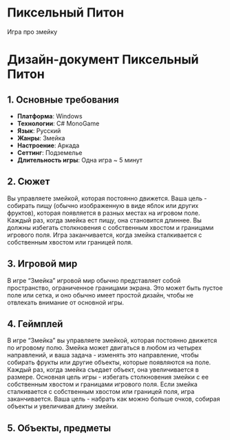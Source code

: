# Пиксельный Питон

Игра про змейку

# Дизайн-документ Пиксельный Питон

## 1. Основные требования

- **Платформа**: Windows
- **Технологии**: C# MonoGame
- **Язык**: Русский
- **Жанры**: Змейка
- **Настроение**: Аркада
- **Сеттинг**: Подземелье
- **Длительность игры**: Одна игра ~ 5 минут

## 2. Сюжет

Вы управляете змейкой, которая постоянно движется. Ваша цель - собирать пищу (обычно изображенную в виде яблок или других фруктов), которая появляется в разных местах на игровом поле. Каждый раз, когда змейка ест пищу, она становится длиннее. Вы должны избегать столкновения с собственным хвостом и границами игрового поля. Игра заканчивается, когда змейка сталкивается с собственным хвостом или границей поля.

## 3. Игровой мир

В игре “Змейка” игровой мир обычно представляет собой пространство, ограниченное границами экрана. Это может быть пустое поле или сетка, и оно обычно имеет простой дизайн, чтобы не отвлекать внимание от основной игры.

## 4. Геймплей

В игре “Змейка” вы управляете змейкой, которая постоянно движется по игровому полю. Змейка может двигаться в любом из четырех направлений, и ваша задача - изменять это направление, чтобы собирать фрукты или другие объекты, которые появляются на поле. Каждый раз, когда змейка съедает объект, она увеличивается в размере. Основная цель игры - избегать столкновения змейки с ее собственным хвостом и границами игрового поля. Если змейка сталкивается с собственным хвостом или границей поля, игра заканчивается. Ваша цель - набрать как можно больше очков, собирая объекты и увеличивая длину змейки.

## 5. Объекты, предметы
